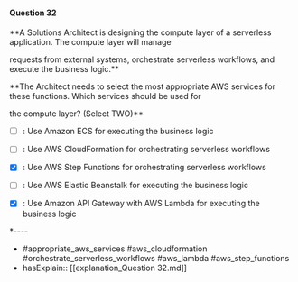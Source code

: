 #### Question  32

**A Solutions Architect is designing the compute layer of a serverless application. The compute layer will manage

requests from external systems, orchestrate serverless workflows, and execute the business logic.**

**The Architect needs to select the most appropriate AWS services for these functions. Which services should be used for

the compute layer? (Select TWO)**

- [ ] :  Use Amazon ECS for executing the business logic

- [ ] :  Use AWS CloudFormation for orchestrating serverless workflows

- [x] :  Use AWS Step Functions for orchestrating serverless workflows

- [ ] :  Use AWS Elastic Beanstalk for executing the business logic

- [x] :  Use Amazon API Gateway with AWS Lambda for executing the business logic

*----

- #appropriate_aws_services #aws_cloudformation #orchestrate_serverless_workflows #aws_lambda #aws_step_functions
- hasExplain:: [[explanation_Question  32.md]]
